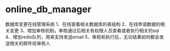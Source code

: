 # online_db_manager
数据库变更在线管理系统
1、在线查看相关数据库的表结构
2、在线申请数据的相关变更
3、增加审核机制，审核通过后相关有权限人员查看或者执行相关的sql
4、增加redis队列，用来支持发送email
5、审核和执行后，无论结果如何都会发送相关的邮件给审核人
